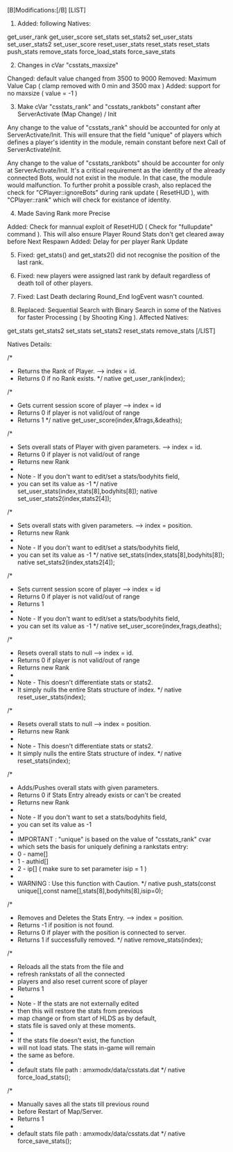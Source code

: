 [B]Modifications:[/B]
[LIST]
1. Added: following Natives:

get_user_rank
get_user_score
set_stats
set_stats2
set_user_stats
set_user_stats2
set_user_score
reset_user_stats
reset_stats
reset_stats
push_stats
remove_stats
force_load_stats
force_save_stats

2. Changes in cVar "csstats_maxsize"

Changed: default value changed from 3500 to 9000
Removed: Maximum Value Cap ( clamp removed with 0 min and 3500 max )
Added: support for no maxsize ( value = -1 )

3. Make cVar "csstats_rank" and "csstats_rankbots" constant after ServerActivate (Map Change) / Init

Any change to the value of "csstats_rank" should be accounted for only
at ServerActivate/Init. This will ensure that the field "unique" of players
which defines a player's identity in the module, remain constant before next
Call of ServerActivate\Init.

Any change to the value of "csstats_rankbots" should be accounter for only
at ServerActivate/Init. It's a critical requirement as the identity of the 
already connected Bots, would not exist in the module. In that case, the 
module would malfunction. To further prohit a possible crash, also replaced
the check for "CPlayer::ignoreBots" during rank update ( ResetHUD ), with "CPlayer::rank"
which will check for existance of identity.

4. Made Saving Rank more Precise

Added: Check for mannual exploit of ResetHUD ( Check for "fullupdate" command ). This will also ensure Player Round Stats don't get cleared away before Next Respawn
Added: Delay for per player Rank Update

5. Fixed: get_stats() and get_stats2() did not recognise the position of the last rank.

6. Fixed: new players were assigned last rank by default regardless of death toll of other players.

7. Fixed: Last Death declaring Round_End logEvent wasn't counted.

8. Replaced: Sequential Search with Binary Search in some of the Natives for faster Processing ( by Shooting King ). Affected Natives:

get_stats
get_stats2
set_stats
set_stats2
reset_stats
remove_stats
[/LIST]

Natives Details:

/*  
*  Returns the Rank of Player. --> index = id.  
*  Returns 0 if no Rank exists. 
*/ 
native get_user_rank(index); 

/* 
*  Gets current session score of player --> index = id 
*  Returns 0 if player is not valid/out of range 
*  Returns 1 
*/ 
native get_user_score(index,&frags,&deaths); 

/* 
*  Sets overall stats of Player with given parameters. --> index = id.  
*  Returns 0 if player is not valid/out of range 
*  Returns new Rank 
* 
*  Note - If you don't want to edit/set a stats/bodyhits field, 
*  you can set its value as -1 
*/ 
native set_user_stats(index,stats[8],bodyhits[8]); 
native set_user_stats2(index,stats2[4]); 

/* 
*  Sets overall stats with given parameters. --> index = position.  
*  Returns new Rank 
* 
*  Note - If you don't want to edit/set a stats/bodyhits field, 
*  you can set its value as -1 
*/ 
native set_stats(index,stats[8],bodyhits[8]); 
native set_stats2(index,stats2[4]); 

/* 
*  Sets current session score of player --> index = id 
*  Returns 0 if player is not valid/out of range 
*  Returns 1 
* 
*  Note - If you don't want to edit/set a stats/bodyhits field, 
*  you can set its value as -1 
*/ 
native set_user_score(index,frags,deaths); 

/* 
*  Resets overall stats to null --> index = id. 
*  Returns 0 if player is not valid/out of range 
*  Returns new Rank 
* 
*  Note - This doesn't differentiate stats or stats2. 
*  It simply nulls the entire Stats structure of index. 
*/ 
native reset_user_stats(index); 

/* 
*  Resets overall stats to null --> index = position. 
*  Returns new Rank 
* 
*  Note - This doesn't differentiate stats or stats2. 
*  It simply nulls the entire Stats structure of index. 
*/ 
native reset_stats(index); 

/* 
*  Adds/Pushes overall stats with given parameters. 
*  Returns 0 if Stats Entry already exists or can't be created 
*  Returns new Rank 
* 
*  Note - If you don't want to set a stats/bodyhits field, 
*  you can set its value as -1 
* 
* IMPORTANT : "unique" is based on the value of "csstats_rank" cvar  
* which sets the basis for uniquely defining a rankstats entry: 
* 0 - name[] 
* 1 - authid[] 
* 2 - ip[] ( make sure to set parameter isip = 1 ) 
* 
* WARNING : Use this function with Caution. 
*/ 
native push_stats(const unique[],const name[],stats[8],bodyhits[8],isip=0); 

/* 
* Removes and Deletes the Stats Entry. --> index = position.  
*  Returns -1 if position is not found. 
*  Returns 0 if player with the position is connected to server. 
*  Returns 1 if successfully removed. 
*/ 
native remove_stats(index); 

/*  
*  Reloads all the stats from the file and  
*  refresh rankstats of all the connected  
*  players and also reset current score of player 
*  Returns 1 
* 
*  Note - If the stats are not externally edited 
*  then this will restore the stats from previous 
*  map change or from start of HLDS as by default, 
*  stats file is saved only at these moments. 
* 
*  If the stats file doesn't exist, the function 
*  will not load stats. The stats in-game will remain 
*  the same as before. 
* 
*  default stats file path : amxmodx/data/csstats.dat 
*/ 
native force_load_stats(); 

/* 
*  Manually saves all the stats till previous round 
*  before Restart of Map/Server. 
*  Returns 1 
* 
*  default stats file path : amxmodx/data/csstats.dat 
*/ 
native force_save_stats(); 
